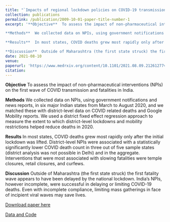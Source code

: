 ```yaml
---
title: "`Impacts of regional lockdown policies on COVID-19 transmission in India in 2020', with Paul Novosad"
collection: publications
permalink: /publication/2009-10-01-paper-title-number-1
excerpt: '**Objective**  To assess the impact of non-pharmaceutical interventions (NPIs) on the first wave of COVID transmission and fatalities in India.

**Methods**  We collected data on NPIs, using government notifications and news reports, in six major Indian states from March to August 2020, and we matched these with district-level data on COVID related deaths and Google Mobility reports. We used a district fixed effect regression approach to measure the extent to which district-level lockdowns and mobility restrictions helped reduce deaths in 2020.

**Results**  In most states, COVID deaths grew most rapidly only after the initial lockdown was lifted. District-level NPIs were associated with a statistically significantly lower COVID death count in three out of five sample states (district analysis was not possible in Delhi) and in the aggregate. Interventions that were most associated with slowing fatalities were temple closures, retail closures, and curfews.

**Discussion**  Outside of Maharashtra (the first state struck) the first fatality wave appears to have been delayed by the national lockdown. India’s NPIs, however incomplete, were successful in delaying or limiting COVID-19 deaths. Even with incomplete compliance, limiting mass gatherings in face of incipient viral waves may save lives.'
date: 2021-08-10
venue: 
paperurl: 'https://www.medrxiv.org/content/10.1101/2021.08.09.21261277v1'
citation: 
---
```


**Objective**  To assess the impact of non-pharmaceutical interventions (NPIs) on the first wave of COVID transmission and fatalities in India.

**Methods**  We collected data on NPIs, using government notifications and news reports, in six major Indian states from March to August 2020, and we matched these with district-level data on COVID related deaths and Google Mobility reports. We used a district fixed effect regression approach to measure the extent to which district-level lockdowns and mobility restrictions helped reduce deaths in 2020.

**Results**  In most states, COVID deaths grew most rapidly only after the initial lockdown was lifted. District-level NPIs were associated with a statistically significantly lower COVID death count in three out of five sample states (district analysis was not possible in Delhi) and in the aggregate. Interventions that were most associated with slowing fatalities were temple closures, retail closures, and curfews.

**Discussion**  Outside of Maharashtra (the first state struck) the first fatality wave appears to have been delayed by the national lockdown. India’s NPIs, however incomplete, were successful in delaying or limiting COVID-19 deaths. Even with incomplete compliance, limiting mass gatherings in face of incipient viral waves may save lives.

[Download paper here](https://www.medrxiv.org/content/10.1101/2021.08.09.21261277v1)

[Data and Code](https://github.com/devdatalab/paper-kalra-novosad-india-npi)
